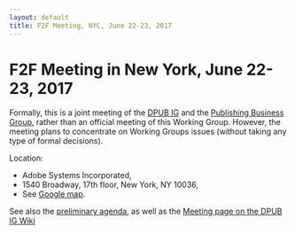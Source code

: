 ```yaml
---
layout: default
title: F2F Meeting, NYC, June 22-23, 2017
---
```


# F2F Meeting in New York, June 22-23, 2017

Formally, this is a joint meeting of the [DPUB IG](https://www.w3.org/dpub/IG/) and the [Publishing Business Group](https://www.w3.org/publishing/groups/publ-bg/), rather than an official meeting of this Working Group. However, the meeting plans to concentrate on Working Groups issues (without taking any type of formal decisions).

Location:
* Adobe Systems Incorporated,
* 1540 Broadway, 17th floor, New York, NY 10036,
* See [Google map](https://www.google.com/maps/place/1540+Broadway,+New+York,+NY+10036/@40.7575933,-73.9875012,17z/data=%214m5%213m4%211s0x89c25855a6e1d89b:0x23970bebb1d60849%218m2%213d40.7580769%214d-73.9848083).

See also the [preliminary agenda](https://docs.google.com/document/d/1J0VlZbMFj-33tfhZe0EK543NWFlx6dyDHauqkPwMeEI/edit), as well as the [Meeting page on the DPUB IG Wiki](https://www.w3.org/dpub/IG/wiki/June_2017_F2F)
